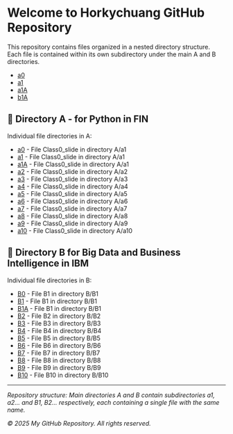 # Welcome to Horkychuang GitHub Repository

This repository contains files organized in a nested directory structure. Each file is contained within its own subdirectory under the main A and B directories.

- [a0](./114fin/Class0/Class0_slide.html)
- [a1](./114fin/Class1/Class1_slide.html)
- [a1A](./114fin/Class1/Class11_slide.html)
- [b1A](./1141big/Class0/Class0_slide.html)

## 📁 Directory A - for Python in FIN

Individual file directories in A:

- [a0](./114fin/Class0/Class0_slide.html) - File Class0_slide in directory A/a1
- [a1](./114fin/Class1/Class1_slide.html) - File Class0_slide in directory A/a1
- [a1A](./114fin/Class1/Class11_slide.html) - File Class0_slide in directory A/a1
- [a2](./114fin/Class2/Class2_slide.html) - File Class0_slide in directory A/a2
- [a3](./114fin/Class3/Class3_slide.html) - File Class0_slide in directory A/a3
- [a4](./114fin/Class4/Class4_slide.html) - File Class0_slide in directory A/a4
- [a5](./114fin/Class5/Class5_slide.html) - File Class0_slide in directory A/a5
- [a6](./114fin/Class6/Class6_slide.html) - File Class0_slide in directory A/a6
- [a7](./114fin/Class7/Class7_slide.html) - File Class0_slide in directory A/a7
- [a8](./114fin/Class8/Class8_slide.html) - File Class0_slide in directory A/a8
- [a9](./114fin/Class9/Class9_slide.html) - File Class0_slide in directory A/a9
- [a10](./114fin/Class10/Class10_slide.html) - File Class0_slide in directory A/a10

## 📁 Directory B for Big Data and Business Intelligence in IBM

Individual file directories in B:

- [B0](./1141big/Class0/Class0_slide.html) - File B1 in directory B/B1
- [B1](./1141big/Class1/Class1_slide.html) - File B1 in directory B/B1
- [B1A](./1141big/Class1/Class1A_slide.html) - File B1 in directory B/B1
- [B2](./1141big/Class2/Class2_slide.html) - File B2 in directory B/B2
- [B3](./1141big/Class3/Class3_slide.html) - File B3 in directory B/B3
- [B4](./1141big/Class4/Class4_slide.html) - File B4 in directory B/B4
- [B5](./1141big/Class5/Class5_slide.html) - File B5 in directory B/B5
- [B6](./1141big/Class6/Class6_slide.html) - File B6 in directory B/B6
- [B7](./1141big/Class7/Class7_slide.html) - File B7 in directory B/B7
- [B8](./1141big/Class8/Class8_slide.html) - File B8 in directory B/B8
- [B9](./1141big/Class9/Class9_slide.html) - File B9 in directory B/B9
- [B10](./1141big/Class10/Class10_slide.html) - File B10 in directory B/B10

---

*Repository structure: Main directories A and B contain subdirectories a1, a2... and B1, B2... respectively, each containing a single file with the same name.*

*© 2025 My GitHub Repository. All rights reserved.*
